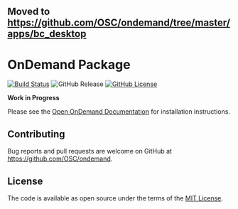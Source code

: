 ## Moved to https://github.com/OSC/ondemand/tree/master/apps/bc_desktop

# OnDemand Package

[![Build Status](https://travis-ci.org/OSC/ondemand.svg?branch=master)](https://travis-ci.org/OSC/ondemand)
![GitHub Release](https://img.shields.io/github/release/osc/ondemand.svg)
[![GitHub License](https://img.shields.io/badge/license-MIT-green.svg)](https://opensource.org/licenses/MIT)

**Work in Progress**

Please see the [Open OnDemand Documentation] for installation instructions.

[Open OnDemand Documentation]: https://osc.github.io/ood-documentation/master/

## Contributing

Bug reports and pull requests are welcome on GitHub at
https://github.com/OSC/ondemand.

## License

The code is available as open source under the terms of the [MIT License].

[MIT License]: http://opensource.org/licenses/MIT
